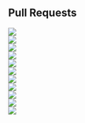 ## Pull Requests
<div><a href="https://github.com/daeryun/daeryun-homepage/compare/main...develop"><img src="https://img.shields.io/badge/대표-red"/></a></div>
<div><a href="https://github.com/daeryun/center_detective/compare/main...develop"><img src="https://img.shields.io/badge/형사-red"/></a></div>
<div><a href="https://github.com/daeryun/center_assault/compare/main...develop"><img src="https://img.shields.io/badge/성범죄-red"/></a></div>
<div><a href="https://github.com/daeryun/center_school/compare/main...develop"><img src="https://img.shields.io/badge/학교-red"/></a></div>
<div><a href="https://github.com/daeryun/center_comp/compare/main...develop"><img src="https://img.shields.io/badge/기업-red"/></a></div>
<div><a href="https://github.com/daeryun/center_divorce/compare/main...develop"><img src="https://img.shields.io/badge/이혼-red"/></a></div>
<div><a href="https://github.com/daeryun/center_inherit/compare/main...develop"><img src="https://img.shields.io/badge/상속-red"/></a></div>
<div><a href="https://github.com/daeryun/center_estate/compare/main...develop"><img src="https://img.shields.io/badge/부동산-red"/></a></div>
<div><a href=" https://github.com/daeryun/center_compensation/compare/main...develop"><img src="https://img.shields.io/badge/민사-red"/></a></div>
<div><a href="https://github.com/daeryun/center_administration/compare/main...develop"><img src="https://img.shields.io/badge/행정-red"/></a></div>
<div><a href="https://github.com/daeryun/center_regener/compare/main...develop"><img src="https://img.shields.io/badge/희생파산-red"/></a></div>




